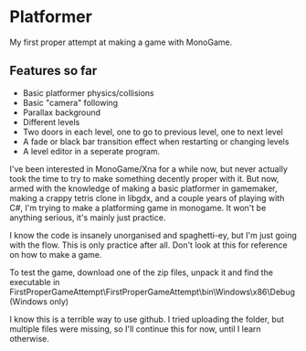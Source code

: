 # Platformer
My first proper attempt at making a game with MonoGame.

## Features so far
* Basic platformer physics/collisions
* Basic "camera" following
* Parallax background
* Different levels
* Two doors in each level, one to go to previous level, one to next level
* A fade or black bar transition effect when restarting or changing levels
* A level editor in a seperate program.

I've been interested in MonoGame/Xna for a while now, but never actually took the time to try to make something decently proper with it. But now, armed with the knowledge of making a basic platformer in gamemaker, making a crappy tetris clone in libgdx, and a couple years of playing with C#, I'm trying to make a platforming game in monogame. It won't be anything serious, it's mainly just practice.

I know the code is insanely unorganised and spaghetti-ey, but I'm just going with the flow. This is only practice after all. Don't look at this for reference on how to make a game.

To test the game, download one of the zip files, unpack it and find the executable in FirstProperGameAttempt\FirstProperGameAttempt\bin\Windows\x86\Debug (Windows only)

I know this is a terrible way to use github. I tried uploading the folder, but multiple files were missing, so I'll continue this for now, until I learn otherwise.
